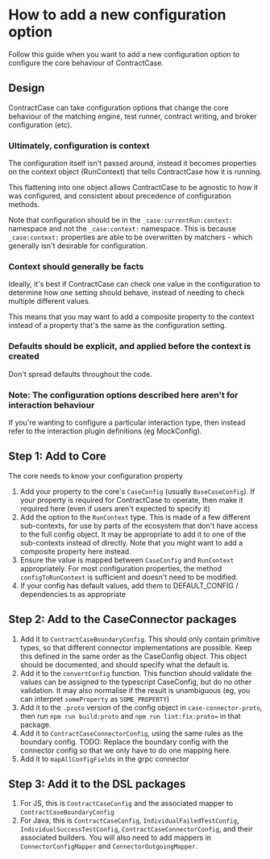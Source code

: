 # How to add a new configuration option

Follow this guide when you want to add a new configuration option to configure the core behaviour of ContractCase.

## Design

ContractCase can take configuration options that change the core behaviour of the matching engine, test runner, contract writing, and broker configuration (etc).

### Ultimately, configuration is context

The configuration itself isn't passed around, instead it becomes properties on
the context object (RunContext) that tells ContractCase how it is running.

This flattening into one object allows ContractCase to be agnostic to how it was
configured, and consistent about precedence of configuration methods.

Note that configuration should be in the `_case:currentRun:context:` namespace and not the `_case:context:` namespace. This is because `_case:context:` properties are able to be overwritten by matchers - which generally isn't desirable for configuration.

### Context should generally be facts

Ideally, it's best if ContractCase can check one value in the configuration to determine how one setting should behave, instead of needing to check multiple different values.

This means that you may want to add a composite property to the context instead of a property that's the same as the configuration setting.

### Defaults should be explicit, and applied before the context is created

Don't spread defaults throughout the code.

### Note: The configuration options described here aren't for interaction behaviour

If you're wanting to configure a particular interaction type, then instead refer
to the interaction plugin definitions (eg MockConfig).

## Step 1: Add to Core

The core needs to know your configuration property

1. Add your property to the core's `CaseConfig` (usually `BaseCaseConfig`).
   If your property is required for ContractCase to operate, then make it required here (even if users aren't expected to specify it)
2. Add the option to the `RunContext` type. This is made of a few different sub-contexts, for use by parts of the ecosystem that don't have access to the full config object. It may be appropriate to add it to one of the sub-contexts instead of directly. Note that you might want to add a composite property here instead.
3. Ensure the value is mapped between `CaseConfig` and `RunContext` appropriately. For most configuration properties, the method `configToRunContext` is sufficient and doesn't need to be modified.
4. If your config has default values, add them to DEFAULT_CONFIG / dependencies.ts as appropriate

## Step 2: Add to the CaseConnector packages

1. Add it to `ContractCaseBoundaryConfig`. This should only contain primitive types, so that different connector implementations are possible. Keep this defined in the same order as the CaseConfig object. This object should be documented, and should specify what the default is.
2. Add it to the `convertConfig` function. This function should validate the values can be assigned to the typescript CaseConfig, but do no other validation. It may also normalise if the result is unambiguous (eg, you can interpret `someProperty` as `SOME_PROPERTY`)
3. Add it to the `.proto` version of the config object in `case-connector-proto`, then run `npm run build:proto` and `npm run lint:fix:proto=` in that package.
4. Add it to `ContractCaseConnectorConfig`, using the same rules as the boundary config. TODO: Replace the boundary config with the connector config so that we only have to do one mapping here.
5. Add it to `mapAllConfigFields` in the grpc connector

## Step 3: Add it to the DSL packages

1. For JS, this is `ContractCaseConfig` and the associated mapper to `ContractCaseBoundaryConfig`
2. For Java, this is `ContractCaseConfig`, `IndividualFailedTestConfig`, `IndividualSuccessTestConfig`, `ContractCaseConnectorConfig`, and their associated builders. You will also need to add mappers in `ConnectorConfigMapper` and `ConnectorOutgoingMapper`.
